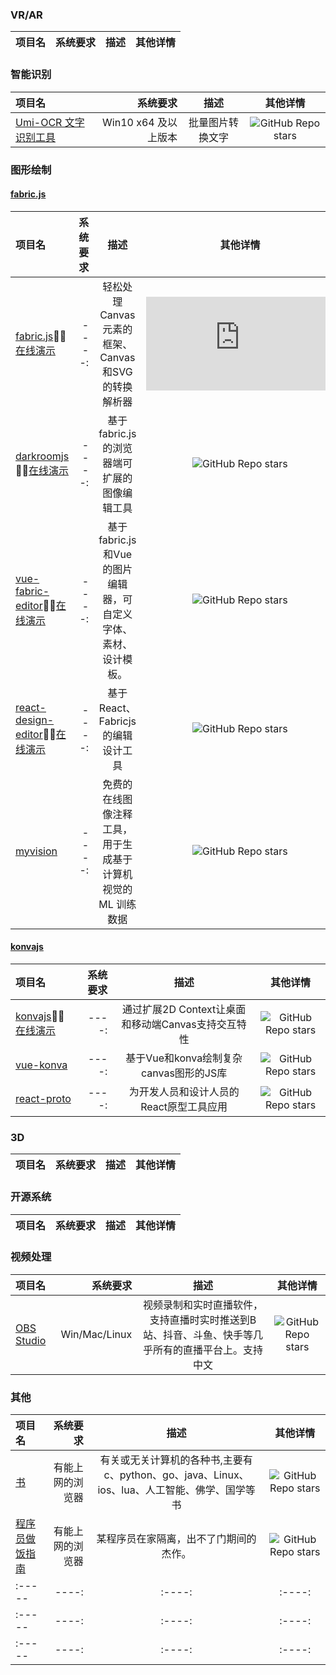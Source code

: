### VR/AR

| 项目名| 系统要求| 描述 |其他详情 |
| :-----| ----: | :----: |:----: |

### 智能识别

| 项目名| 系统要求| 描述 |其他详情 |
| :-----| ----: | :----: |:----: |
| [Umi-OCR 文字识别工具](https://github.com/hiroi-sora/Umi-OCR) | Win10 x64 及以上版本 | 批量图片转换文字 |![GitHub Repo stars](https://img.shields.io/github/stars/hiroi-sora/Umi-OCR?style=social)|


### 图形绘制
#### [fabric.js](https://github.com/fabricjs/fabric.js/)
| 项目名| 系统要求| 描述 | 其他详情 |
| :-----| ----: | :----: | :----: |
| [fabric.js](http://fabricjs.com/)🎈🎈[在线演示](http://fabricjs.com/demos/)| ----: | 轻松处理Canvas元素的框架、Canvas和SVG的转换解析器 | ![GitHub Repo stars](https://img.shields.io/github/stars/fabricjs/fabric.js?style=social) |
| [darkroomjs](https://github.com/MattKetmo/darkroomjs)🎈🎈[在线演示](https://pqina.nl/pintura/?affiliate_id=854594675)| ----: | 基于fabric.js的浏览器端可扩展的图像编辑工具 | ![GitHub Repo stars](https://img.shields.io/github/stars/MattKetmo/darkroomjs?style=social) |
| [vue-fabric-editor](https://github.com/nihaojob/vue-fabric-editor)🎈🎈[在线演示](https://nihaojob.github.io/vue-fabric-editor/)| ----: | 基于fabric.js和Vue的图片编辑器，可自定义字体、素材、设计模板。 | ![GitHub Repo stars](https://img.shields.io/github/stars/nihaojob/vue-fabric-editor?style=social) |
| [react-design-editor](https://github.com/salgum1114/react-design-editor)🎈🎈[在线演示](https://salgum1114.github.io/react-design-editor/)| ----: | 基于React、Fabricjs的编辑设计工具 | ![GitHub Repo stars](https://img.shields.io/github/stars/salgum1114/react-design-editor?style=social) |
| [myvision](https://github.com/OvidijusParsiunas/myvision)| ----: | 免费的在线图像注释工具，用于生成基于计算机视觉的 ML 训练数据 | ![GitHub Repo stars](https://img.shields.io/github/stars/OvidijusParsiunas/myvision?style=social) |

#### [konvajs](https://konvajs.org/)

| 项目名| 系统要求| 描述 |其他详情 |
| :-----| ----: | :----: |:----: |
| [konvajs](https://konvajs.org/)🎈🎈[在线演示](https://konvajs.org/docs/sandbox/index.html) | ----: | 通过扩展2D Context让桌面和移动端Canvas支持交互特性  | ![GitHub Repo stars](https://img.shields.io/github/stars/konvajs/react-konva?style=social) |
| [vue-konva](https://github.com/konvajs/vue-konva)| ----: | 基于Vue和konva绘制复杂canvas图形的JS库 | ![GitHub Repo stars](https://img.shields.io/github/stars/konvajs/vue-konva?style=social) |
| [react-proto](https://github.com/React-Proto/react-proto) | ----: | 为开发人员和设计人员的React原型工具应用 | ![GitHub Repo stars](https://img.shields.io/github/stars/React-Proto/react-proto?style=social) |

### 3D

| 项目名| 系统要求| 描述 |其他详情 |
| :-----| ----: | :----: |:----: |

### 开源系统

| 项目名| 系统要求| 描述 |其他详情 |
| :-----| ----: | :----: |:----: |

### 视频处理

| 项目名| 系统要求| 描述 |其他详情 |
| :-----| ----: | :----: |:----: |
| [OBS Studio](https://obsproject.com/)| Win/Mac/Linux | 视频录制和实时直播软件，支持直播时实时推送到B站、抖音、斗鱼、快手等几乎所有的直播平台上。支持中文 |![GitHub Repo stars](https://img.shields.io/github/stars/obsproject/obs-studio?style=social) |

### 其他

| 项目名| 系统要求| 描述 |其他详情 |
| :-----| ----: | :----: |:----: |
| [书](https://github.com/mymmsc/books) | 有能上网的浏览器 | 有关或无关计算机的各种书,主要有c、python、go、java、Linux、ios、lua、人工智能、佛学、国学等书| ![GitHub Repo stars](https://img.shields.io/github/stars/mymmsc/books?style=social) |
| [程序员做饭指南](https://github.com/Anduin2017/HowToCook)| 有能上网的浏览器 | 某程序员在家隔离，出不了门期间的杰作。 | ![GitHub Repo stars](https://img.shields.io/github/stars/Anduin2017/HowToCook?style=social) |
| :-----| ----: | :----: |:----: |
| :-----| ----: | :----: |:----: |
| :-----| ----: | :----: |:----: |